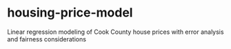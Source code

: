 # housing-price-model
Linear regression modeling of Cook County house prices with error analysis and fairness considerations
